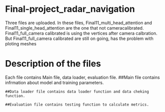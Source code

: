 # Final-project_radar_navigation
Three files are uploaded. In these files, Final11_multi_head_attention and Final11_single_head_attention are the one that not cameracalibrated. Final11_full_camera calibrated is using the vertices after camera calbration. But Final11_full_camera calibrated are still on going, has the problem with ploting meshes
# Description of the files
  Each file contains Main file, data loader, evaluation file. 
    ##Main file contains infrmation about model and training parameters. 
    
    ##Data loader file contains data loader function and data cheking function. 
    
    ##Evaluation file contains testing function to calculate metrics. 

